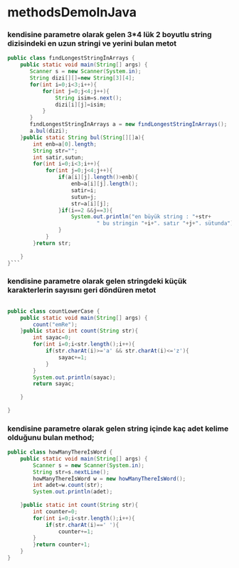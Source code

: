 # methodsDemoInJava
### kendisine parametre olarak gelen 3*4 lük 2 boyutlu string dizisindeki en uzun stringi ve yerini bulan metot 
```java
public class fındLongestStringİnArrays {
    public static void main(String[] args) {
       Scanner s = new Scanner(System.in);
       String dizi[][]=new String[3][4];
       for(int i=0;i<3;i++){
           for(int j=0;j<4;j++){
               String isim=s.next();
               dizi[i][j]=isim;
           }
       }
       fındLongestStringİnArrays a = new fındLongestStringİnArrays();
       a.bul(dizi);  
    }public static String bul(String[][]a){
        int enb=a[0].length;
        String str="";
        int satir,sutun;
        for(int i=0;i<3;i++){
            for(int j=0;j<4;j++){
                if(a[i][j].length()>enb){
                    enb=a[i][j].length();
                    satir=i;
                    sutun=j;       
                    str=a[i][j];
                }if(i==2 &&j==3){
                    System.out.println("en büyük string : "+str+
                            " bu stringin "+i+". satır "+j+". sütunda");
                }
            }
        }return str;
        
    }
}```
```
### kendisine parametre olarak gelen stringdeki küçük karakterlerin sayısını geri döndüren metot 
```java

public class countLowerCase {
    public static void main(String[] args) {
        count("emRe");
    }public static int count(String str){
        int sayac=0;
        for(int i=0;i<str.length();i++){
            if(str.charAt(i)>='a' && str.charAt(i)<='z'){
                sayac+=1;
            }
        }
        System.out.println(sayac);
        return sayac;
        
    }
    
}
```
### kendisine parametre olarak gelen string içinde kaç adet kelime olduğunu bulan method;
```java
public class howManyThereİsWord {
    public static void main(String[] args) {
        Scanner s = new Scanner(System.in);
        String str=s.nextLine();
        howManyThereİsWord w = new howManyThereİsWord();
        int adet=w.count(str);
        System.out.println(adet);
        
    }public static int count(String str){
        int counter=0;
        for(int i=0;i<str.length();i++){
            if(str.charAt(i)==' '){
                counter+=1;          
        }
        }return counter+1;
    }
}
```
```




